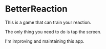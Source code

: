 # BetterReaction
This is a game that can train your reaction.

The only thing you need to do is tap the screen.

I'm improving and maintaining this app.